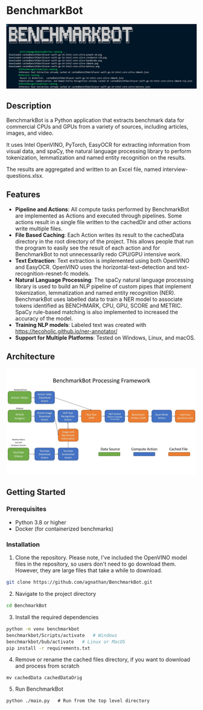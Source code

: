 # BenchmarkBot

![Screenshot](screenshot.png)

## Description

BenchmarkBot is a Python application that extracts benchmark data for commercial CPUs and GPUs from a variety of sources, including articles, images, and video.

It uses Intel OpenVINO, PyTorch, EasyOCR for extracting information from visual data, and spaCy, the natural language processing library to perform tokenization, lemmatization and named entity recognition on the results.

The results are aggregated and written to an Excel file, named interview-questions.xlsx.

## Features

- **Pipeline and Actions**: All compute tasks performed by BenchmarkBot are implemented as Actions and executed through pipelines. Some actions result in a single file written to the cachedDir and other actions write multiple files.
- **File Based Caching**: Each Action writes its result to the cachedData directory in the root directory of the project. This allows people that run the program to easily see the result of each action and for BenchmarkBot to not unnecessarily redo CPU/GPU intensive work.
- **Text Extraction**: Text extraction is implemented using both OpenVINO and EasyOCR. OpenVINO uses the horizontal-text-detection and text-recognition-resnet-fc models.
- **Natural Language Processing**: The spaCy natural language processing library is used to build an NLP pipeline of custom pipes that implement tokenization, lemmatization and named entity recognition (NER). BenchmarkBot uses labelled data to train a NER model to associate tokens identified as BENCHMARK, CPU, GPU, SCORE and METRIC. SpaCy rule-based matching is also implemented to increased the accuracy of the model.
- **Training NLP models**: Labeled text was created with https://tecoholic.github.io/ner-annotator/
- **Support for Multiple Platforms**: Tested on Windows, Linux, and macOS.

## Architecture

![BenchmarkBot-Processing-Framework](BenchmarkBot-Processing-Framework.jpg)

## Getting Started

### Prerequisites

- Python 3.8 or higher
- Docker (for containerized benchmarks)

### Installation

1. Clone the repository. Please note, I've included the OpenVINO model files in the repository, so users don't need to go download them. However, they are large files that take a while to download.

```bash
git clone https://github.com/agnathan/BenchmarkBot.git
```

2. Navigate to the project directory

```bash
cd BenchmarkBot
```

3. Install the required dependencies

```bash
python -m venv benchmarkbot
benchmarkbot/Scripts/activate   # Windows
benchmarkbot/bub/activate   # Linux or MacOS
pip install -r requirements.txt
```

4. Remove or rename the cached files directory, if you want to download and process from scratch

```
mv cachedData cachedDataOrig
```

5. Run BenchmarkBot

```
python ./main.py   # Run from the top level directory
```
